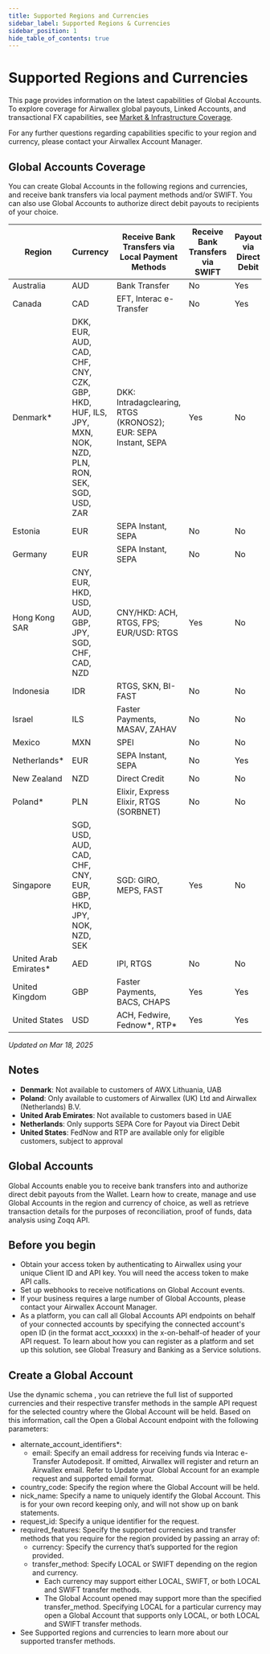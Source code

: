 ```yaml
---
title: Supported Regions and Currencies
sidebar_label: Supported Regions & Currencies
sidebar_position: 1
hide_table_of_contents: true
---
```


# Supported Regions and Currencies

This page provides information on the latest capabilities of Global Accounts. To explore coverage for Airwallex global payouts, Linked Accounts, and transactional FX capabilities, see [Market & Infrastructure Coverage](/docs/market-coverage).

For any further questions regarding capabilities specific to your region and currency, please contact your Airwallex Account Manager.

## Global Accounts Coverage

You can create Global Accounts in the following regions and currencies, and receive bank transfers via local payment methods and/or SWIFT. You can also use Global Accounts to authorize direct debit payouts to recipients of your choice.

| Region                 | Currency                                                                                                | Receive Bank Transfers via Local Payment Methods               | Receive Bank Transfers via SWIFT | Payout via Direct Debit |
| ---------------------- | ------------------------------------------------------------------------------------------------------- | -------------------------------------------------------------- | -------------------------------- | ----------------------- |
| Australia              | AUD                                                                                                     | Bank Transfer                                                  | No                               | Yes                     |
| Canada                 | CAD                                                                                                     | EFT, Interac e-Transfer                                        | No                               | Yes                     |
| Denmark\*              | DKK, EUR, AUD, CAD, CHF, CNY, CZK, GBP, HKD, HUF, ILS, JPY, MXN, NOK, NZD, PLN, RON, SEK, SGD, USD, ZAR | DKK: Intradagclearing, RTGS (KRONOS2); EUR: SEPA Instant, SEPA | Yes                              | No                      |
| Estonia                | EUR                                                                                                     | SEPA Instant, SEPA                                             | No                               | No                      |
| Germany                | EUR                                                                                                     | SEPA Instant, SEPA                                             | No                               | No                      |
| Hong Kong SAR          | CNY, EUR, HKD, USD, AUD, GBP, JPY, SGD, CHF, CAD, NZD                                                   | CNY/HKD: ACH, RTGS, FPS; EUR/USD: RTGS                         | Yes                              | No                      |
| Indonesia              | IDR                                                                                                     | RTGS, SKN, BI-FAST                                             | No                               | No                      |
| Israel                 | ILS                                                                                                     | Faster Payments, MASAV, ZAHAV                                  | No                               | No                      |
| Mexico                 | MXN                                                                                                     | SPEI                                                           | No                               | No                      |
| Netherlands\*          | EUR                                                                                                     | SEPA Instant, SEPA                                             | No                               | Yes                     |
| New Zealand            | NZD                                                                                                     | Direct Credit                                                  | No                               | No                      |
| Poland\*               | PLN                                                                                                     | Elixir, Express Elixir, RTGS (SORBNET)                         | No                               | No                      |
| Singapore              | SGD, USD, AUD, CAD, CHF, CNY, EUR, GBP, HKD, JPY, NOK, NZD, SEK                                         | SGD: GIRO, MEPS, FAST                                          | Yes                              | No                      |
| United Arab Emirates\* | AED                                                                                                     | IPI, RTGS                                                      | No                               | No                      |
| United Kingdom         | GBP                                                                                                     | Faster Payments, BACS, CHAPS                                   | Yes                              | Yes                     |
| United States          | USD                                                                                                     | ACH, Fedwire, Fednow*, RTP*                                    | Yes                              | Yes                     |

_Updated on Mar 18, 2025_

## Notes

- **Denmark**: Not available to customers of AWX Lithuania, UAB
- **Poland**: Only available to customers of Airwallex (UK) Ltd and Airwallex (Netherlands) B.V.
- **United Arab Emirates**: Not available to customers based in UAE
- **Netherlands**: Only supports SEPA Core for Payout via Direct Debit
- **United States**: FedNow and RTP are available only for eligible customers, subject to approval

## Global Accounts

Global Accounts enable you to receive bank transfers into and authorize direct debit payouts from the Wallet. Learn how to create, manage and use Global Accounts in the region and currency of choice, as well as retrieve transaction details for the purposes of reconciliation, proof of funds, data analysis using Zoqq API.

## Before you begin

- Obtain your access token by authenticating to Airwallex using your unique Client ID and API key. You will need the access token to make API calls.
- Set up webhooks to receive notifications on Global Account events.
- If your business requires a large number of Global Accounts, please contact your Airwallex Account Manager.
- As a platform, you can call all Global Accounts API endpoints on behalf of your connected accounts by specifying the connected account's open ID (in the format acct_xxxxxx) in the x-on-behalf-of header of your API request. To learn about how you can register as a platform and set up this solution, see Global Treasury and Banking as a Service solutions.

## Create a Global Account

Use the dynamic schema , you can retrieve the full list of supported currencies and their respective transfer methods in the sample API request for the selected country where the Global Account will be held. Based on this information, call the Open a Global Account endpoint with the following parameters:

- alternate_account_identifiers\*:
  - email: Specify an email address for receiving funds via Interac e-Transfer Autodeposit. If omitted, Airwallex will register and return an Airwallex email. Refer to Update your Global Account for an example request and supported email format.
- country_code: Specify the region where the Global Account will be held.
- nick_name: Specify a name to uniquely identify the Global Account. This is for your own record keeping only, and will not show up on bank statements.
- request_id: Specify a unique identifier for the request.
- required_features: Specify the supported currencies and transfer methods that you require for the region provided by passing an array of:
  - currency: Specify the currency that’s supported for the region provided.
  - transfer_method: Specify LOCAL or SWIFT depending on the region and currency.
    - Each currency may support either LOCAL, SWIFT, or both LOCAL and SWIFT transfer methods.
    - The Global Account opened may support more than the specified transfer_method. Specifying LOCAL for a particular currency may open a Global Account that supports only LOCAL, or both LOCAL and SWIFT transfer methods.
- See Supported regions and currencies to learn more about our supported transfer methods.
